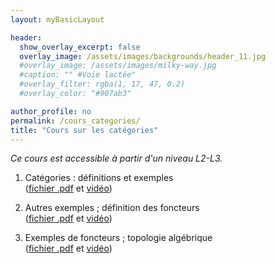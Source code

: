 ```yaml
---
layout: myBasicLayout

header:
  show_overlay_excerpt: false
  overlay_image: /assets/images/backgrounds/header_11.jpg
  #overlay_image: /assets/images/milky-way.jpg
  #caption: "" #Voie lactée"
  #overlay_filter: rgba(1, 17, 47, 0.2)
  #overlay_color: "#907ab3"

author_profile: no
permalink: /cours_categories/
title: "Cours sur les catégories"
---
```


*Ce cours est accessible à partir d'un niveau L2-L3.*

1. Catégories : définitions et exemples  
([fichier .pdf](1_categories_definition_exemples.pdf)
et [vidéo](https://youtu.be/BqPdpzYh3uI))

1. Autres exemples ; définition des foncteurs  
([fichier .pdf](2_autres_exemples_et_foncteurs.pdf)
et [vidéo](https://youtu.be/OxdiWXWGtWc))

1. Exemples de foncteurs ; topologie algébrique  
([fichier .pdf](3_exemples_de_foncteurs_topologie_algebrique.pdf)
et [vidéo](https://youtu.be/kdDqW3oQ9ng))


